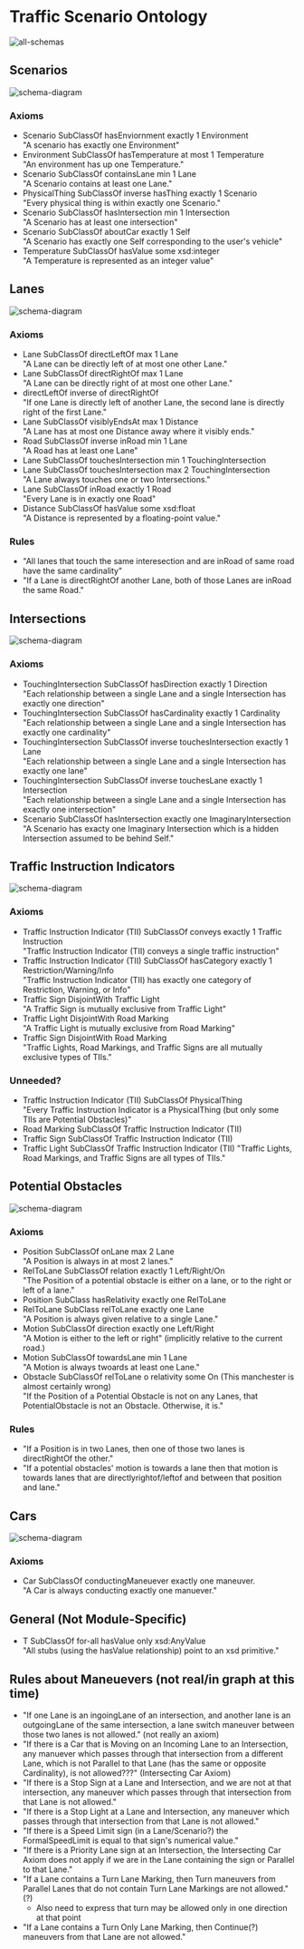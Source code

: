 # Traffic Scenario Ontology
![all-schemas](schema-diagrams/all-together.png)

## Scenarios
![schema-diagram](schema-diagrams/Scenario.png)

### Axioms
* Scenario SubClassOf hasEnviornment exactly 1 Environment  
	"A scenario has exactly one Environment"
* Environment SubClassOf hasTemperature at most 1 Temperature  
	"An environment has up one Temperature."
* Scenario SubClassOf containsLane min 1 Lane  
	"A Scenario contains at least one Lane."
* PhysicalThing SubClassOf inverse hasThing exactly 1 Scenario  
	"Every physical thing is within exactly one Scenario."
* Scenario SubClassOf hasIntersection min 1 Intersection  
	"A Scenario has at least one intersection"
* Scenario SubClassOf aboutCar exactly 1 Self  
	"A Scenario has exactly one Self corresponding to the user's vehicle"
* Temperature SubClassOf hasValue some xsd:integer  
	"A Temperature is represented as an integer value"

## Lanes
![schema-diagram](schema-diagrams/Lane.png)

### Axioms
* Lane SubClassOf directLeftOf max 1 Lane  
	"A Lane can be directly left of at most one other Lane."
* Lane SubClassOf directRightOf max 1 Lane   
	"A Lane can be directly right of at most one other Lane."
* directLeftOf inverse of directRightOf  
	"If one Lane is directly left of another Lane, the second lane is directly right of the first Lane."
* Lane SubClassOf visiblyEndsAt max 1 Distance   
	"A Lane has at most one Distance away where it visibly ends."
* Road SubClassOf inverse inRoad min 1 Lane   
	"A Road has at least one Lane"
* Lane SubClassOf touchesIntersection min 1 TouchingIntersection  
* Lane SubClassOf touchesIntersection max 2 TouchingIntersection  
	"A Lane always touches one or two Intersections."
* Lane SubClassOf inRoad exactly 1 Road  
	"Every Lane is in exactly one Road"
* Distance SubClassOf hasValue some xsd:float  
	"A Distance is represented by a floating-point value."
	
### Rules
* "All lanes that touch the same interesection and are inRoad of same road have the same cardinality"
* "If a Lane is directRightOf another Lane, both of those Lanes are inRoad the same Road."

## Intersections
![schema-diagram](schema-diagrams/Intersection.png)

### Axioms
* TouchingIntersection SubClassOf hasDirection exactly 1 Direction  
	"Each relationship between a single Lane and a single Intersection has exactly one direction"
* TouchingIntersection SubClassOf hasCardinality exactly 1 Cardinality  
	"Each relationship between a single Lane and a single Intersection has exactly one cardinality"
* TouchingIntersection SubClassOf inverse touchesIntersection exactly 1 Lane  
	"Each relationship between a single Lane and a single Intersection has exactly one lane"
* TouchingIntersection SubClassOf inverse touchesLane exactly 1 Intersection  
	"Each relationship between a single Lane and a single Intersection has exactly one intersection"
* Scenario SubClassOf hasIntersection exactly one ImaginaryIntersection  
	"A Scenario has exacty one Imaginary Intersection which is a hidden Intersection assumed to be behind Self."
	
## Traffic Instruction Indicators
![schema-diagram](schema-diagrams/TrafficInstructionIndicator.png)

### Axioms
* Traffic Instruction Indicator (TII) SubClassOf conveys exactly 1 Traffic Instruction  
	"Traffic Instruction Indicator (TII) conveys a single traffic instruction"
* Traffic Instruction Indicator (TII) SubClassOf hasCategory exactly 1 Restriction/Warning/Info  
	"Traffic Instruction Indicator (TII) has exactly one category of Restriction, Warning, or Info"
* Traffic Sign DisjointWith Traffic Light  
        "A Traffic Sign is mutually exclusive from Traffic Light"
* Traffic Light DisjointWith Road Marking    
        "A Traffic Light is mutually exclusive from  Road Marking"
* Traffic Sign DisjointWith Road Marking  
	"Traffic Lights, Road Markings, and Traffic Signs are all mutually exclusive types of TIIs."

### Unneeded?
* Traffic Instruction Indicator (TII) SubClassOf PhysicalThing  
	"Every Traffic Instruction Indicator is a PhysicalThing (but only some TIIs are Potential Obstacles)"
* Road Marking SubClassOf Traffic Instruction Indicator (TII)  
* Traffic Sign SubClassOf Traffic Instruction Indicator (TII)  
* Traffic Light SubClassOf Traffic Instruction Indicator (TII)
	"Traffic Lights, Road Markings, and Traffic Signs are all types of TIIs."

## Potential Obstacles
![schema-diagram](schema-diagrams/PotentialObstacle.png)


### Axioms
* Position SubClassOf onLane max 2 Lane   
	"A Position is always in at most 2 lanes."
* RelToLane SubClassOf relation exactly 1 Left/Right/On   
	"The Position of a potential obstacle is either on a lane, or to the right or left of a lane."
* Position SubClass hasRelativity exactly one RelToLane  
* RelToLane SubClass relToLane exactly one Lane  
	"A Position is always given relative to a single Lane."
* Motion SubClassOf direction exactly one Left/Right  
	"A Motion is either to the left or right" (implicitly relative to the current road.)
* Motion SubClassOf towardsLane min 1 Lane  
	"A Motion is always twoards at least one Lane."  
* Obstacle SubClassOf relToLane o relativity some On  (This manchester is almost certainly wrong)  
	"If the Position of a Potential Obstacle is not on any Lanes, that PotentialObstacle is not an Obstacle. Otherwise, it is."

### Rules 
* "If a Position is in two Lanes, then one of those two lanes is directRightOf the other."
* "If a potential obstacles' motion is towards a lane then that motion is towards lanes that are directlyrightof/leftof and between that position and lane."

## Cars
![schema-diagram](schema-diagrams/Car.png)

### Axioms
* Car SubClassOf conductingManeuever exactly one maneuver.  
	"A Car is always conducting exactly one manuever."

## General (Not Module-Specific)
* T SubClassOf for-all hasValue only xsd:AnyValue  
	"All stubs (using the hasValue relationship) point to an xsd primitive."


## Rules about Maneuevers (not real/in graph at this time)
* "If one Lane is an ingoingLane of an intersection, and another lane is an outgoingLane of the same intersection, a lane switch maneuver between those two lanes is not allowed." (not really an axiom)
* "If there is a Car that is Moving on an Incoming Lane to an Intersection, any manuever which passes through that intersection from a different Lane, which is not Parallel to that Lane (has the same or opposite Cardinality), is not allowed???" (Intersecting Car Axiom)
* "If there is a Stop Sign at a Lane and Intersection, and we are not at that intersection, any maneuver which passes through that intersection from that Lane is not allowed."
* "If there is a Stop Light at a Lane and Intersection, any maneuver which passes through that intersection from that Lane is not allowed."
* "If there is a Speed Limit sign (in a Lane/Scenario?) the FormalSpeedLimit is equal to that sign's numerical value."
* "If there is a Priority Lane sign at an Intersection, the Intersecting Car Axiom does not apply if we are in the Lane containing the sign or Parallel to that Lane."
* "If a Lane contains a Turn Lane Marking, then Turn maneuvers from Parallel Lanes that do not contain Turn Lane Markings are not allowed." (?)
  * Also need to express that turn may be allowed only in one direction at that point
* "If a Lane contains a Turn Only Lane Marking, then Continue(?) maneuvers from that Lane are not allowed."
